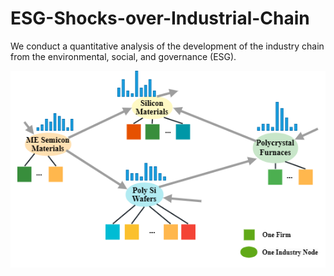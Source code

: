# ESG-Shocks-over-Industrial-Chain
We conduct a quantitative analysis of the development of the industry chain from the environmental, social, and governance (ESG).

![industrialchain](./industryChain2.png)

